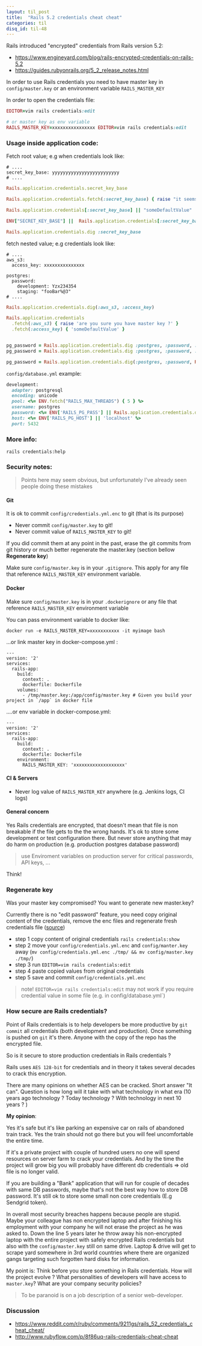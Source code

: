 ```yaml
---
layout: til_post
title:  "Rails 5.2 credentials cheat cheat"
categories: til
disq_id: til-48
---
```


Rails introduced "encrypted" credentials from Rails version 5.2:

* <https://www.engineyard.com/blog/rails-encrypted-credentials-on-rails-5.2>
* <https://guides.rubyonrails.org/5_2_release_notes.html>

In order to use Rails credentials you need to have master key in
`config/master.key` or an environment variable `RAILS_MASTER_KEY`

In order to open the credentials file:

```ruby
EDITOR=vim rails credentials:edit

# or master key as env variable
RAILS_MASTER_KEY=xxxxxxxxxxxxxxxx EDITOR=vim rails credentials:edit
```

### Usage inside application code:

Fetch root value; e.g when credentials look like:

```
# ....
secret_key_base: yyyyyyyyyyyyyyyyyyyyyyyyy
# ....
```

```ruby
Rails.application.credentials.secret_key_base

Rails.application.credentials.fetch(:secret_key_base) { raise "it seems you didn't configure credentials" }

Rails.application.credentials[:secret_key_base] || "someDefaultValue"

ENV["SECRET_KEY_BASE"] ||  Rails.application.credentials[:secret_key_base]

Rails.application.credentials.dig :secret_key_base
```


fetch nested value; e.g credentials look like:

```
# ....
aws_s3:
  access_key: xxxxxxxxxxxxxxx

postgres:
  password:
    development: Yzx234354
    staging: "fooBar%@3"
# ....
```

```ruby
Rails.application.credentials.dig(:aws_s3, :access_key)

Rails.application.credentials
  .fetch(:aws_s3) { raise 'are you sure you have master key ?' }
  .fetch(:access_key) { 'someDefaultValue' }


pg_password = Rails.application.credentials.dig :postgres, :password, :development
pg_password = Rails.application.credentials.dig :postgres, :password, :staging

pg_password = Rails.application.credentials.dig(:postgres, :password, Rails.env.to_sym)
```

`config/database.yml` example:

```ruby
development:
  adapter: postgresql
  encoding: unicode
  pool: <%= ENV.fetch("RAILS_MAX_THREADS") { 5 } %>
  username: postgres
  password: <%= ENV['RAILS_PG_PASS'] || Rails.application.credentials.dig(:postgres, :password, :development)
  host: <%= ENV['RAILS_PG_HOST'] || 'localhost' %>
  port: 5432
```


### More info:

```
rails credentials:help
```

### Security notes:

> Points here may seem obvious, but unfortunately I've already seen
> people doing these mistakes

#### Git

It is ok to commit `config/credentials.yml.enc` to git (that is its
purpose)

* Never commit `config/master.key` to git!
* Never commit value of `RAILS_MASTER_KEY` to git!

If you did commit them at any point in the past, erase the git commits from git history or much better
regenerate the master.key (section bellow **Regenerate key**)

Make sure `config/master.key` is in your `.gitignore`. This apply for any file
that reference `RAILS_MASTER_KEY` environment variable.

#### Docker

Make sure `config/master.key` is in your `.dockerignore` or any file
that reference `RAILS_MASTER_KEY` environment variable

You can pass environment variable to docker like:

```
docker run -e RAILS_MASTER_KEY=xxxxxxxxxxx -it myimage bash
```

...or link master key in docker-compose.yml :

```
---
version: '2'
services:
  rails-app:
    build:
      context: .
      dockerfile: Dockerfile
    volumes:
      - /tmp/master.key:/app/config/master.key # Given you build your project in `/app` in docker file
```

....or env variable in docker-compose.yml:

```
---
version: '2'
services:
  rails-app:
    build:
      context: .
      dockerfile: Dockerfile
    environment:
      RAILS_MASTER_KEY: 'xxxxxxxxxxxxxxxxxxx'
```

#### CI & Servers

* Never log value of `RAILS_MASTER_KEY` anywhere (e.g. Jenkins logs, CI logs)

#### General concern

Yes Rails credentials are encrypted, that doesn't mean that file is non breakable if the file gets to the the wrong hands.
It's ok to store some development or test configuration there. But never store anything that may do harm
on production (e.g. production postgres database password)

> use Enviroment variables on production server for critical passwords,
> API keys, ...

Think!

### Regenerate key

Was your master key compromised? You want to generate new master.key?

Currently there is no "edit password" feature, you need copy original
content of the credentials, remove the enc
files and regenerate fresh credentials file ([source](https://github.com/rails/rails/issues/32718))

* step 1 copy content of original credentials `rails credentials:show`
* step 2  move your `config/credentials.yml.enc` and
`config/manter.key` away (`mv config/credentials.yml.enc ./tmp/ && mv config/master.key ./tmp/`)
* step 3 run `EDITOR=vim rails credentials:edit`
* step 4 paste copied values from original credentials
* step 5 save and commit `config/credentials.yml.enc`

> note! `EDITOR=vim rails credentials:edit` may not work if you require
> credential value in some file (e.g. in config/database.yml`)


### How secure are Rails credentials?

Point of Rails credentials is to help developers be more productive by
`git commit` all credentials (both development and production). Once
something is pushed on `git` it's there. Anyone with the copy of the
repo has the encrypted file.

So is it secure to store production credentials in Rails credentials ?

Rails uses `AES 128-bit` for credentials and in theory it takes several decades to crack this encryption.

There are many opinions on whether AES can be cracked. Short answer
"It can". Question is how long will it take with what technology in what era (10
years ago technology ? Today technology ? With technology in next 10 years ? )

**My opinion**:

Yes it's safe but it's like parking an expensive
car on rails of abandoned train track. Yes the train should not go there but
you will feel uncomfortable the entire time.

If it's a private project with couple of hundred users no one will spend resources on server farm
to crack your credentials. And by the time the project will grow big you
will probably have different db credentials => old file is no longer
valid.

If you are building a "Bank" application that will run for couple of
decades with same DB passwords, maybe that's not the best way
how to store DB password. It's still ok to store some small non core
credentials (E.g Sendgrid token).

In overall most security breaches happens because people are stupid.
Maybe your colleague has non encrypted laptop and after finishing his
employment with your company he will not erase the project as he was
asked to. Down the line 5 years later he throw away his non-encrypted
laptop with the entire project with safely encrypted Rails credentials
but also with the `config/master.key` still on same drive. Laptop &
drive will get to scrape yard somewhere in 3rd world countries where there are
organized gangs targeting such forgotten hard disks for information.

My point is: Think before you store something in Rails credentials. How
will the project evolve ? What personalities of developers will have
access to `master.key`? What are your company security policies?

> To be paranoid is on a job description of a senior web-developer.

### Discussion

* <https://www.reddit.com/r/ruby/comments/9211gs/rails_52_credentials_cheat_cheat/>
* <http://www.rubyflow.com/p/8f86uq-rails-credentials-cheat-cheat>


